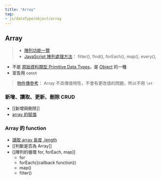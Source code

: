 ```yaml
---
title: "Array"
tag: 
- js/dataType/object/array
---
```

## Array
>- [陣列功能一覽](https://developer.mozilla.org/zh-CN/docs/Web/JavaScript/Reference/Global_Objects/Array)
>- [JavaScript 陣列處理方法](https://courses.hexschool.com/blog/168210/javascript-for)： filter(), find(), forEach(), map(), every(),


- 不是 [原始資料類型 Primitive Data Types](原始資料類型%20Primitive%20Data%20Types.md)，是 [Object](Object.md) 的一種
- 宣告用 `const`


> [物件傳參考](物件傳參考.md)： Array 不具傳值特性，不會有更改值的問題，所以不用 `let`


### 新增、讀取、更新、刪除 CRUD
 - [[新增與刪除]]
- [array 的賦值](array%20的賦值.md)

### Array 的 function
- [讀取 array 長度 .length](讀取%20array%20長度%20.length.md)
- [[判斷是否為 Array]]
- [[陣列的循環 for, forEach, map]]
	- for
	- forEach({callback function})
	- map()
	- filter()

